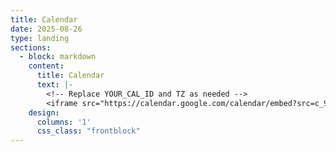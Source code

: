 ```yaml
---
title: Calendar
date: 2025-08-26
type: landing
sections:
  - block: markdown
    content:
      title: Calendar
      text: |-
        <!-- Replace YOUR_CAL_ID and TZ as needed -->
        <iframe src="https://calendar.google.com/calendar/embed?src=c_9aed8fe0b5c6566ffae4237d941507367a5c7d7e646d4bc7113508ec16e64fde%40group.calendar.google.com&ctz=Asia%2FSeoul" style="border: 0" width="800" height="600" frameborder="0" scrolling="no"></iframe>
    design:
      columns: '1'
      css_class: "frontblock"
---
```

